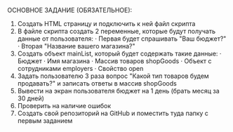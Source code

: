 ОСНОВНОЕ ЗАДАНИЕ (ОБЯЗАТЕЛЬНОЕ):
1) Создать HTML страницу и подключить к ней файл скрипта
2) В файле скрипта создать 2 переменные, которые будут получать данные от пользователя:
·        Первая будет спрашивать "Ваш бюджет?"
·        Вторая "Название вашего магазина?"
3) Создать объект mainList, который будет содержать такие данные:
·        Бюджет
·        Имя магазина
·        Массив товаров shopGoods
·        Объект с сотрудниками employers
·        Свойство open
4) Задать пользователю 3 раза вопрос "Какой тип товаров будем продавать?" и записать ответы в массив shopGoods
5) Вывести на экран пользователя бюджет на 1 день (брать месяц за 30 дней)
6) Проверить на наличие ошибок
7) Создать свой репозиторий на GitHub и поместить туда папку с первым заданием
